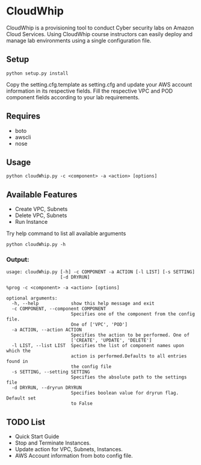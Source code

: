 # CloudWhip

CloudWhip is a provisioning tool to conduct Cyber security labs on Amazon Cloud Services. Using CloudWhip course instructors can easily deploy and manage lab environments using a single configuration file.

## Setup

```
python setup.py install
```
Copy the setting.cfg.template as setting.cfg and update your AWS account information in its respective fields. Fill the respective VPC and POD component fields according to your lab requirements.

## Requires
* boto
* awscli
* nose

## Usage
```
python cloudWhip.py -c <component> -a <action> [options]
```

## Available Features
* Create VPC, Subnets
* Delete VPC, Subnets
* Run Instance

Try help command to list all available arguments

```
python cloudWhip.py -h
```

### Output:
```
usage: cloudWhip.py [-h] -c COMPONENT -a ACTION [-l LIST] [-s SETTING]
                    [-d DRYRUN]

%prog -c <component> -a <action> [options]

optional arguments:
  -h, --help            show this help message and exit
  -c COMPONENT, --component COMPONENT
                        Specifies one of the component from the config file.
                        One of ['VPC', 'POD']
  -a ACTION, --action ACTION
                        Specifies the action to be performed. One of
                        ['CREATE', 'UPDATE', 'DELETE']
  -l LIST, --list LIST  Specifies the list of component names upon which the
                        action is performed.Defaults to all entries found in
                        the config file
  -s SETTING, --setting SETTING
                        Specifies the absolute path to the settings file
  -d DRYRUN, --dryrun DRYRUN
                        Specifies boolean value for dryrun flag. Default set
                        to False
```

## TODO List
* Quick Start Guide
* Stop and Terminate Instances.
* Update action for VPC, Subnets, Instances.
* AWS Account information from boto config file.